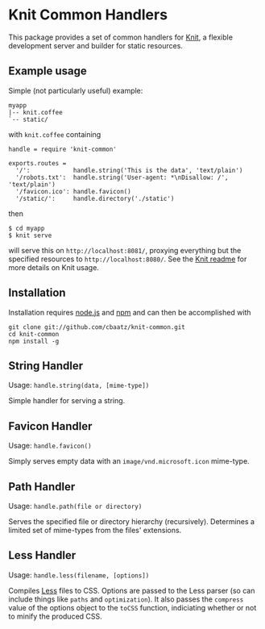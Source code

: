 Knit Common Handlers
====================

This package provides a set of common handlers for
[Knit](https://github.com/cbaatz/knit), a flexible development server
and builder for static resources.

Example usage
-------------

Simple (not particularly useful) example:

    myapp
    |-- knit.coffee
    `-- static/

with `knit.coffee` containing

    handle = require 'knit-common'

    exports.routes =
      '/':            handle.string('This is the data', 'text/plain')
      '/robots.txt':  handle.string('User-agent: *\nDisallow: /', 'text/plain')
      '/favicon.ico': handle.favicon()
      '/static/':     handle.directory('./static')

then

    $ cd myapp
    $ knit serve

will serve this on `http://localhost:8081/`, proxying everything but
the specified resources to `http://localhost:8080/`. See the [Knit readme](https://github.com/cbaatz/knit) for more details on Knit usage.

Installation
------------

Installation requires
[node.js](https://github.com/joyent/node/wiki/Installation) and
[npm](http://npmjs.org/) and can then be accomplished with

    git clone git://github.com/cbaatz/knit-common.git
    cd knit-common
    npm install -g

String Handler
--------------

Usage: `handle.string(data, [mime-type])`

Simple handler for serving a string.

Favicon Handler
---------------

Usage: `handle.favicon()`

Simply serves empty data with an `image/vnd.microsoft.icon` mime-type.

Path Handler
-----------------

Usage: `handle.path(file or directory)`

Serves the specified file or directory hierarchy (recursively).
Determines a limited set of mime-types from the files' extensions.

Less Handler
------------

Usage: `handle.less(filename, [options])`

Compiles [Less](http://lesscss.org/) files to CSS. Options are passed
to the Less parser (so can include things like `paths` and
`optimization`).  It also passes the `compress` value of the options
object to the `toCSS` function, indiciating whether or not to minify
the produced CSS.
